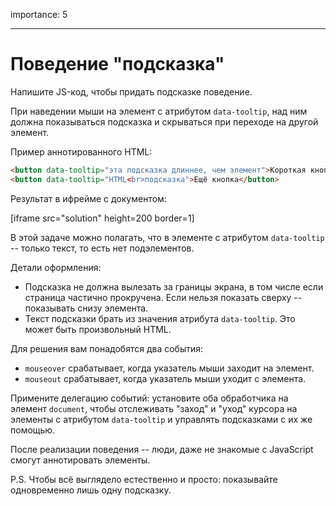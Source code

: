 importance: 5

---

# Поведение "подсказка"

Напишите JS-код, чтобы придать подсказке поведение.

При наведении мыши на элемент с атрибутом `data-tooltip`, над ним должна показываться подсказка и скрываться при переходе на другой элемент.

Пример аннотированного HTML:
```html
<button data-tooltip="эта подсказка длиннее, чем элемент">Короткая кнопка</button>
<button data-tooltip="HTML<br>подсказка">Ещё кнопка</button>
```

Результат в ифрейме с документом:

[iframe src="solution" height=200 border=1]

В этой задаче можно полагать, что в элементе с атрибутом `data-tooltip` -- только текст, то есть нет подэлементов.

Детали оформления:

- Подсказка не должна вылезать за границы экрана, в том числе если страница частично прокручена. Если нельзя показать сверху -- показывать снизу элемента.
- Текст подсказки брать из значения атрибута `data-tooltip`. Это может быть произвольный HTML.

Для решения вам понадобятся два события:
- `mouseover` срабатывает, когда указатель мыши заходит на элемент.
- `mouseout` срабатывает, когда указатель мыши уходит с элемента.

Примените делегацию событий: установите оба обработчика на элемент `document`, чтобы отслеживать "заход" и "уход" курсора на элементы с атрибутом `data-tooltip` и управлять подсказками с их же помощью.

После реализации поведения -- люди, даже не знакомые с JavaScript смогут аннотировать элементы.

P.S. Чтобы всё выглядело естественно и просто: показывайте одновременно лишь одну подсказку.
